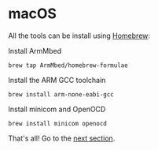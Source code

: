 # macOS

All the tools can be install using [Homebrew]:

[Homebrew]: http://brew.sh/

Install ArmMbed
``` console
brew tap ArmMbed/homebrew-formulae
```
Install the ARM GCC toolchain
``` console
brew install arm-none-eabi-gcc
```
Install minicom and OpenOCD
``` console
brew install minicom openocd
```

That's all! Go to the [next section].

[next section]: verify.md
